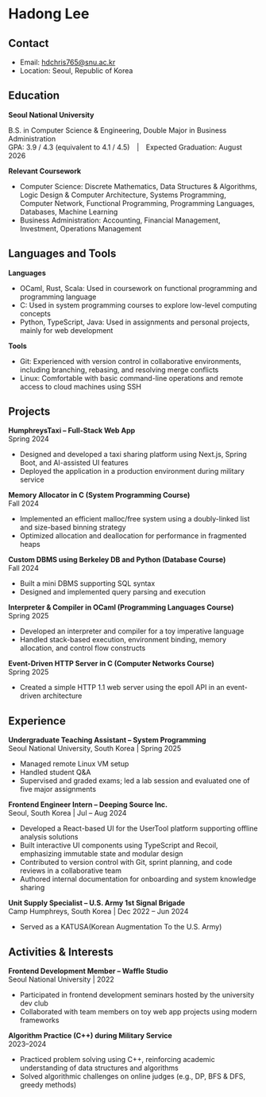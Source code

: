 # Hadong Lee

## Contact
- Email: hdchris765@snu.ac.kr
- Location: Seoul, Republic of Korea

## Education

**Seoul National University**

B.S. in Computer Science & Engineering, Double Major in Business Administration  
GPA: 3.9 / 4.3 (equivalent to 4.1 / 4.5) | Expected Graduation: August 2026

**Relevant Coursework**  
- Computer Science: Discrete Mathematics, Data Structures & Algorithms, Logic Design & Computer Architecture, Systems Programming, Computer Network, Functional Programming, Programming Languages, Databases, Machine Learning  
- Business Administration: Accounting, Financial Management, Investment, Operations Management


## Languages and Tools

**Languages**  
- OCaml, Rust, Scala: Used in coursework on functional programming and programming language
- C: Used in system programming courses to explore low-level computing concepts  
- Python, TypeScript, Java: Used in assignments and personal projects, mainly for web development

**Tools**  
- Git: Experienced with version control in collaborative environments, including branching, rebasing, and resolving merge conflicts  
- Linux: Comfortable with basic command-line operations and remote access to cloud machines using SSH

## Projects

**HumphreysTaxi – Full-Stack Web App**  
Spring 2024  
- Designed and developed a taxi sharing platform using Next.js, Spring Boot, and AI-assisted UI features  
- Deployed the application in a production environment during military service

**Memory Allocator in C (System Programming Course)**  
Fall 2024 
- Implemented an efficient malloc/free system using a doubly-linked list and size-based binning strategy  
- Optimized allocation and deallocation for performance in fragmented heaps

**Custom DBMS using Berkeley DB and Python (Database Course)**  
Fall 2024  
- Built a mini DBMS supporting SQL syntax  
- Designed and implemented query parsing and execution

**Interpreter & Compiler in OCaml (Programming Languages Course)**  
Spring 2025  
- Developed an interpreter and compiler for a toy imperative language  
- Handled stack-based execution, environment binding, memory allocation, and control flow constructs

**Event-Driven HTTP Server in C (Computer Networks Course)**  
Spring 2025  
- Created a simple HTTP 1.1 web server using the epoll API in an event-driven architecture

## Experience

**Undergraduate Teaching Assistant – System Programming**  
Seoul National University, South Korea | Spring 2025  
- Managed remote Linux VM setup
- Handled student Q&A 
- Supervised and graded exams; led a lab session and evaluated one of five major assignments

**Frontend Engineer Intern – Deeping Source Inc.**  
Seoul, South Korea | Jul – Aug 2024  
- Developed a React-based UI for the UserTool platform supporting offline analysis solutions
- Built interactive UI components using TypeScript and Recoil, emphasizing immutable state and modular design
- Contributed to version control with Git, sprint planning, and code reviews in a collaborative team  
- Authored internal documentation for onboarding and system knowledge sharing

**Unit Supply Specialist – U.S. Army 1st Signal Brigade**  
Camp Humphreys, South Korea | Dec 2022 – Jun 2024  
- Served as a KATUSA(Korean Augmentation To the U.S. Army)

## Activities & Interests
**Frontend Development Member – Waffle Studio**  
Seoul National University | 2022  
- Participated in frontend development seminars hosted by the university dev club  
- Collaborated with team members on toy web app projects using modern frameworks

**Algorithm Practice (C++) during Military Service**  
2023–2024  
- Practiced problem solving using C++, reinforcing academic understanding of data structures and algorithms  
- Solved algorithmic challenges on online judges (e.g., DP, BFS & DFS, greedy methods)
  
